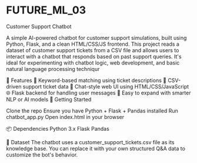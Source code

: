 # FUTURE_ML_03
Customer Support Chatbot

A simple AI-powered chatbot for customer support simulations, built using Python, Flask, and a clean HTML/CSS/JS frontend.
This project reads a dataset of customer support tickets from a CSV file and allows users to interact with a chatbot that responds based on past support queries. It's ideal for experimenting with chatbot logic, web development, and basic natural language processing techniqur

🔧 Features
🧠 Keyword-based matching using ticket descriptions
📁 CSV-driven support ticket data
💬 Chat-style web UI using HTML/CSS/JavaScript
🌐 Flask backend for handling user messages
🧪 Easy to expand with smarter NLP or AI models
🚀 Getting Started

Clone the repo
Ensure you have Python + Flask + Pandas installed
Run chatbot_app.py
Open index.html in your browser

📦 Dependencies
Python 3.x
Flask
Pandas

📁 Dataset
The chatbot uses a customer_support_tickets.csv file as its knowledge base. You can replace it with your own structured Q&A data to customize the bot's behavior.
